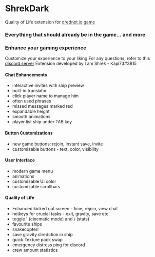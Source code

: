 # ShrekDark

Quality of Life extension for [drednot.io game](https://drednot.io/)
<h3>Everything that should already be in the game... and more</h3>

<h3>Enhance your gaming experience </h3>

Customize your experience to your liking
For any questions, refer to this [discord server](https://discord.gg/EsxkNNX4rK)
<span>Extension developed by I am Shrek - Kapi73#3815</span>

<h4>Chat Enhancements</h4>
<ul>
    <li>interactive invites with ship preview</li>
    <li>built-in translator</li>
    <li>click player name to manage him</li>
    <li>often used phrases</li>
    <li>missed messages marked red</li>
    <li>expandable height</li>
    <li>smooth animations</li>
    <li>player list ship under TAB key</li>
</ul>

<h4>Button Customizations</h4>
<ul>
    <li>new game buttons: rejoin, instant save, invite</li>
    <li>customizable buttons - text, color, visibility</li>
</ul>

<h4>User Interface</h4>
<ul>
    <li>modern game menu</li>
    <li>animations</li>
    <li>customizable UI color</li>
    <li>customizable scrollbars</li>
</ul>

<h4>Quality of Life</h4>
<ul>
    <li>Enhanced kicked out screen - time, rejoin, view chat</li>
    <li>hotkeys for crucial tasks - exit, gravity, save etc.</li>
    <li>toggle ' (cinematic mode) and / (stats)</li>
    <li>favourite ships</li>
    <li>snakecopter!</li>
    <li>save gravity diredction in ship</li>
    <li>quick Texture pack swap</li>
    <li>emergency distress ping for discord</li>
    <li>crew amount statistics</li>
</ul>